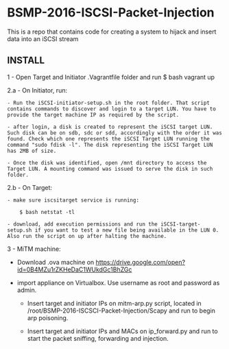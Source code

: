 # BSMP-2016-ISCSI-Packet-Injection
This is a repo that contains code for creating a system to hijack and insert data into an iSCSI stream

INSTALL
------------
1 - Open Target and Initiator .Vagrantfile folder and run $ bash vagrant up

2.a - On Initiator, run:

	- Run the iSCSI-initiator-setup.sh in the root folder. That script contains commands to discover and login to a target LUN. You have to provide the target machine IP as required by the script.

	- after login, a disk is created to represent the iSCSI target LUN.	Such disk can be on sdb, sdc or sdd, accordingly with the order it was found. Check which one represents the iSCSI Target LUN running the command "sudo fdisk -l". The disk representing the iSCSI Target LUN has 2MB of size.

	- Once the disk was identified, open /mnt directory to access the Target LUN. A mounting command was issued to serve the disk in such folder.

2.b - On Target:

	- make sure iscsitarget service is running:

		$ bash netstat -tl

  	- download, add execution permissions and run the iSCSI-target-setup.sh if you want to test a new file being available in the LUN 0. Also run the script on up after halting the machine.


 3 - MiTM machine:

 - Download .ova machine on https://drive.google.com/open?id=0B4MZu1rZKHeDaC1WUkdGc1BhZGc

 - import appliance on Virtualbox. Use username as root and password as admin.

 	- Insert target and initiator IPs on mitm-arp.py script, located in /root/BSMP-2016-ISCSCI-Packet-Injection/Scapy and run to begin arp poisoning.

 	- Insert target and initiator IPs and MACs on ip_forward.py and run to start the packet sniffing, forwarding and injection.

